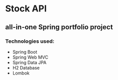 # Stock API
## all-in-one Spring portfolio project
### Technologies used:
- Spring Boot
- Spring Web MVC
- Spring Data JPA
- H2 Database
- Lombok